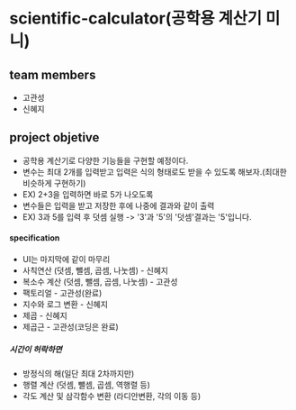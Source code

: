 # scientific-calculator(공학용 계산기 미니)
## team members
- 고관성
- 신혜지
## project objetive
- 공학용 계산기로 다양한 기능들을 구현할 예정이다.
- 변수는 최대 2개를 입력받고 입력은 식의 형태로도 받을 수 있도록 해보자.(최대한 비슷하게 구현하기)
- EX) 2+3을 입력하면 바로 5가 나오도록
- 변수들은 입력을 받고 저장한 후에 나중에 결과와 같이 출력
- EX) 3과 5를 입력 후 덧셈 실행 -> '3'과 '5'의 '덧셈'결과는 '5'입니다.
#### specification
- UI는 마지막에 같이 마무리
- 사칙연산 (덧셈, 뺄셈, 곱셈, 나눗셈) - 신혜지
- 복소수 계산 (덧셈, 뺄셈, 곱셈, 나눗셈) - 고관성
- 팩토리얼 - 고관성(완료)
- 지수와 로그 변환 - 신혜지
- 제곱 - 신혜지
- 제곱근 - 고관성(코딩은 완료)
##### 시간이 허락하면
- 방정식의 해(일단 최대 2차까지만)
- 행렬 계산 (덧셈, 뺄셈, 곱셈, 역행렬 등)
- 각도 계산 및 삼각함수 변환 (라디안변환, 각의 이동 등)
